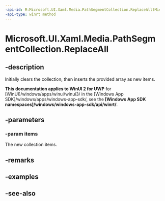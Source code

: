 ```yaml
---
-api-id: M:Microsoft.UI.Xaml.Media.PathSegmentCollection.ReplaceAll(Microsoft.UI.Xaml.Media.PathSegment[])
-api-type: winrt method
---
```


<!-- Method syntax
public void ReplaceAll(Windows.UI.Xaml.Media.PathSegment[] items)
-->

# Microsoft.UI.Xaml.Media.PathSegmentCollection.ReplaceAll

## -description
Initially clears the collection, then inserts the provided array as new items.

**This documentation applies to WinUI 2 for UWP** for [WinUI]/windows/apps/winui/winui3/ in the [Windows App SDK]/windows/apps/windows-app-sdk/, see the **[Windows App SDK namespaces]/windows/windows-app-sdk/api/winrt/**.

## -parameters
### -param items
The new collection items.

## -remarks

## -examples

## -see-also
